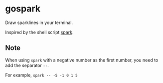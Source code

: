 # gospark

Draw sparklines in your terminal.

Inspired by the shell script [spark](https://github.com/holman/spark).

## Note

When using `spark` with a negative number as the first number, you need to add the separator `--`.

For example, `spark -- -5 -1 0 1 5`
